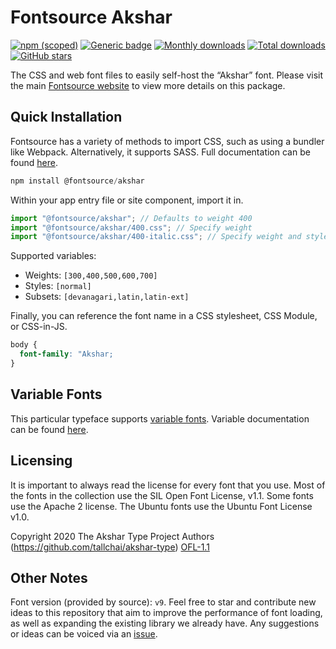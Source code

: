 # Fontsource Akshar

[![npm (scoped)](https://img.shields.io/npm/v/@fontsource/akshar?color=brightgreen)](https://www.npmjs.com/package/@fontsource/akshar) [![Generic badge](https://img.shields.io/badge/fontsource-passing-brightgreen)](https://github.com/fontsource/fontsource) [![Monthly downloads](https://badgen.net/npm/dm/@fontsource/akshar)](https://github.com/fontsource/fontsource) [![Total downloads](https://badgen.net/npm/dt/@fontsource/akshar)](https://github.com/fontsource/fontsource) [![GitHub stars](https://img.shields.io/github/stars/fontsource/fontsource.svg?style=social&label=Star)](https://github.com/fontsource/fontsource/stargazers)

The CSS and web font files to easily self-host the “Akshar” font. Please visit the main [Fontsource website](https://fontsource.org/fonts/akshar) to view more details on this package.

## Quick Installation

Fontsource has a variety of methods to import CSS, such as using a bundler like Webpack. Alternatively, it supports SASS. Full documentation can be found [here](https://beta.fontsource.org/docs/getting-started/introduction).

```javascript
npm install @fontsource/akshar
```

Within your app entry file or site component, import it in.

```javascript
import "@fontsource/akshar"; // Defaults to weight 400
import "@fontsource/akshar/400.css"; // Specify weight
import "@fontsource/akshar/400-italic.css"; // Specify weight and style

```

Supported variables:
- Weights: `[300,400,500,600,700]`
- Styles: `[normal]`
- Subsets: `[devanagari,latin,latin-ext]`

Finally, you can reference the font name in a CSS stylesheet, CSS Module, or CSS-in-JS.

```css
body {
  font-family: "Akshar;
}
```

## Variable Fonts

This particular typeface supports [variable fonts](https://developer.mozilla.org/en-US/docs/Web/CSS/CSS_Fonts/Variable_Fonts_Guide).
Variable documentation can be found [here](https://fontsource.org/docs/variable-fonts).

## Licensing
It is important to always read the license for every font that you use.
Most of the fonts in the collection use the SIL Open Font License, v1.1. Some fonts use the Apache 2 license. The Ubuntu fonts use the Ubuntu Font License v1.0.

Copyright 2020 The Akshar Type Project Authors (https://github.com/tallchai/akshar-type)
[OFL-1.1](http://scripts.sil.org/OFL)

## Other Notes
Font version (provided by source): `v9`.
Feel free to star and contribute new ideas to this repository that aim to improve the performance of font loading, as well as expanding the existing library we already have. Any suggestions or ideas can be voiced via an [issue](https://github.com/fontsource/fontsource/issues).